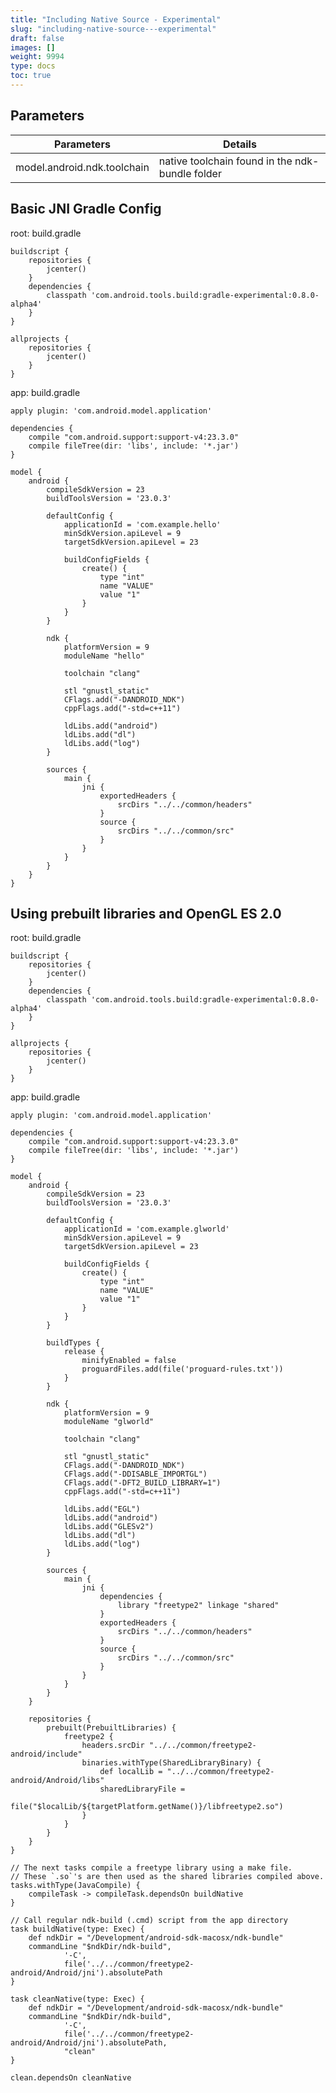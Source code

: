 ```yaml
---
title: "Including Native Source - Experimental"
slug: "including-native-source---experimental"
draft: false
images: []
weight: 9994
type: docs
toc: true
---
```


## Parameters
| Parameters | Details |
| ------ | ------ |
| model.android.ndk.toolchain   | native toolchain found in the ndk-bundle folder   |

## Basic JNI Gradle Config
root: build.gradle

    buildscript {
        repositories {
            jcenter()
        }
        dependencies {
            classpath 'com.android.tools.build:gradle-experimental:0.8.0-alpha4'
        }
    }
    
    allprojects {
        repositories {
            jcenter()
        }
    }

app: build.gradle

    apply plugin: 'com.android.model.application'
    
    dependencies {
        compile "com.android.support:support-v4:23.3.0"
        compile fileTree(dir: 'libs', include: '*.jar')
    }
    
    model {
        android {
            compileSdkVersion = 23
            buildToolsVersion = '23.0.3'
    
            defaultConfig {
                applicationId = 'com.example.hello'
                minSdkVersion.apiLevel = 9
                targetSdkVersion.apiLevel = 23
    
                buildConfigFields {
                    create() {
                        type "int"
                        name "VALUE"
                        value "1"
                    }
                }
            }
    
            ndk {
                platformVersion = 9
                moduleName "hello"
    
                toolchain "clang"
    
                stl "gnustl_static"
                CFlags.add("-DANDROID_NDK")
                cppFlags.add("-std=c++11")
    
                ldLibs.add("android")
                ldLibs.add("dl")
                ldLibs.add("log")
            }
    
            sources {
                main {
                    jni {
                        exportedHeaders {
                            srcDirs "../../common/headers"
                        }
                        source {
                            srcDirs "../../common/src"
                        }
                    }
                }
            }
        }
    }

## Using prebuilt libraries and OpenGL ES 2.0
root: build.gradle

    buildscript {
        repositories {
            jcenter()
        }
        dependencies {
            classpath 'com.android.tools.build:gradle-experimental:0.8.0-alpha4'
        }
    }
    
    allprojects {
        repositories {
            jcenter()
        }
    }

app: build.gradle

    apply plugin: 'com.android.model.application'
    
    dependencies {
        compile "com.android.support:support-v4:23.3.0"
        compile fileTree(dir: 'libs', include: '*.jar')
    }
    
    model {
        android {
            compileSdkVersion = 23
            buildToolsVersion = '23.0.3'
    
            defaultConfig {
                applicationId = 'com.example.glworld'
                minSdkVersion.apiLevel = 9
                targetSdkVersion.apiLevel = 23
    
                buildConfigFields {
                    create() {
                        type "int"
                        name "VALUE"
                        value "1"
                    }
                }
            }
    
            buildTypes {
                release {
                    minifyEnabled = false
                    proguardFiles.add(file('proguard-rules.txt'))
                }
            }
    
            ndk {
                platformVersion = 9
                moduleName "glworld"
    
                toolchain "clang"
    
                stl "gnustl_static"
                CFlags.add("-DANDROID_NDK")
                CFlags.add("-DDISABLE_IMPORTGL")
                CFlags.add("-DFT2_BUILD_LIBRARY=1")
                cppFlags.add("-std=c++11")
    
                ldLibs.add("EGL")
                ldLibs.add("android")
                ldLibs.add("GLESv2")
                ldLibs.add("dl")
                ldLibs.add("log")
            }
    
            sources {
                main {
                    jni {
                        dependencies {
                            library "freetype2" linkage "shared"
                        }
                        exportedHeaders {
                            srcDirs "../../common/headers"
                        }
                        source {
                            srcDirs "../../common/src"
                        }
                    }
                }
            }
        }
    
        repositories {
            prebuilt(PrebuiltLibraries) {
                freetype2 {
                    headers.srcDir "../../common/freetype2-android/include"
                    binaries.withType(SharedLibraryBinary) {
                        def localLib = "../../common/freetype2-android/Android/libs"
                        sharedLibraryFile =
                                file("$localLib/${targetPlatform.getName()}/libfreetype2.so")
                    }
                }
            }
        }
    }
    
    // The next tasks compile a freetype library using a make file.
    // These `.so`'s are then used as the shared libraries compiled above.
    tasks.withType(JavaCompile) {
        compileTask -> compileTask.dependsOn buildNative
    }
    
    // Call regular ndk-build (.cmd) script from the app directory
    task buildNative(type: Exec) {
        def ndkDir = "/Development/android-sdk-macosx/ndk-bundle"
        commandLine "$ndkDir/ndk-build",
                '-C',
                file('../../common/freetype2-android/Android/jni').absolutePath
    }
    
    task cleanNative(type: Exec) {
        def ndkDir = "/Development/android-sdk-macosx/ndk-bundle"
        commandLine "$ndkDir/ndk-build",
                '-C',
                file('../../common/freetype2-android/Android/jni').absolutePath,
                "clean"
    }
    
    clean.dependsOn cleanNative

